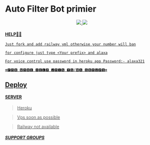 # Auto Filter Bot primier

<p align="center">
  <a href="https://www.python.org">
    <img src="http://ForTheBadge.com/images/badges/made-with-python.svg">
    <img src="http://ForTheBadge.com/images/badges/made-with-ruby.svg">
<p>

#### HELP👩‍💻



```Just fork and add railway yml otherwise your number will ban```



```for configure just type <Your prefix> and alaxa```

```For voice control use password in heroku app Password:- alaxa321```

```✤🅵🅾🆁 🅼🅾🆁🅴 🅷🅴🅻🅿 🅹🅾🅸🅽 🆃🅶/🆆🅰 🅶🆁🅾🆄🅿🆂✤```
## Deploy


#### SERVER

 >Heroku 

 >Vps soon as possible

 >Railway not available

##### SUPPORT GROUPS

